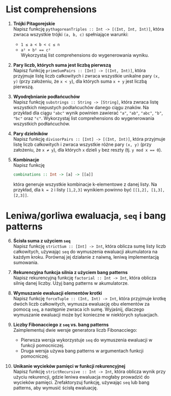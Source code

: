 # List comprehensions

1. **Trójki Pitagorejskie**  
   Napisz funkcję `pythagoreanTriples :: Int -> [(Int, Int, Int)]`, która zwraca wszystkie trójki `(a, b, c)` spełniające warunki:  
   - `1 ≤ a < b < c ≤ n`  
   - `a² + b² == c²`  
   Wykorzystaj list comprehensions do wygenerowania wyniku.

2. **Pary liczb, których suma jest liczbą pierwszą**  
   Napisz funkcję `primeSumPairs :: [Int] -> [(Int, Int)]`, która przyjmuje listę liczb 
   całkowitych i zwraca wszystkie unikalne pary `(x, y)` (przy założeniu, że `x < y`), 
   dla których suma `x + y` jest liczbą pierwszą.  

3. **Wyodrębnianie podłańcuchów**  
   Napisz funkcję `substrings :: String -> [String]`, która zwraca listę wszystkich niepustych 
   podłańcuchów danego ciągu znaków. Na przykład dla ciągu `"abc"` wynik powinien 
   zawierać `"a"`, `"ab"`, `"abc"`, `"b"`, `"bc"` oraz `"c"`. Wykorzystaj 
   list comprehensions do wygenerowania wszystkich podłańcuchów.

4. **Pary dzielników**  
   Napisz funkcję `divisorPairs :: [Int] -> [(Int, Int)]`, która 
   przyjmuje listę liczb całkowitych i zwraca wszystkie różne pary `(x, y)` 
   (przy założeniu, że `x ≠ y`), dla których `x` dzieli `y` bez reszty (tj. `y mod x == 0`). 

5. **Kombinacje**  
    Napisz funkcję  
    ```haskell
    combinations :: Int -> [a] -> [[a]]
    ```
    która generuje wszystkie kombinacje k-elementowe z danej listy. 
    Na przykład, dla `k = 2` i listy `[1,2,3]` wynikiem powinno być `[[1,2], [1,3], [2,3]]`.

# Leniwa/gorliwa ewaluacja, `seq` i bang patterns

6. **Ścisła suma z użyciem `seq`**  
   Napisz funkcję `strictSum :: [Int] -> Int`, która oblicza sumę listy liczb całkowitych, 
   używając `seq` do wymuszenia ewaluacji akumulatora na każdym kroku. 
   Porównaj jej działanie z naiwną, leniwą implementacją sumowania.

7. **Rekurencyjna funkcja silnia z użyciem bang patterns**  
   Napisz rekurencyjną funkcję `factorial :: Int -> Int`, która oblicza silnię danej liczby. 
   Użyj bang patterns w akumulatorze. 

8. **Wymuszanie ewaluacji elementów krotki**  
   Napisz funkcję `forceTuple :: (Int, Int) -> Int`, która przyjmuje krotkę dwóch liczb całkowitych, 
   wymusza ewaluację obu elementów za pomocą `seq`, a następnie zwraca ich sumę. 
   Wyjaśnij, dlaczego wymuszanie ewaluacji może być konieczne w niektórych sytuacjach.

9. **Liczby Fibonacciego z `seq` vs. bang patterns**  
   Zaimplementuj dwie wersje generatora liczb Fibonacciego:  
   - Pierwsza wersja wykorzystuje `seq` do wymuszenia ewaluacji w funkcji pomocniczej.  
   - Druga wersja używa bang patterns w argumentach funkcji pomocniczej.  

10. **Unikanie wycieków pamięci w funkcji rekurencyjnej**  
    Napisz funkcję `strictRecursive :: Int -> Int`, która oblicza wynik przy użyciu rekurencji, 
    gdzie leniwa ewaluacja mogłaby prowadzić do wycieków pamięci. 
    Zrefaktoryzuj funkcję, używając `seq` lub bang patterns, aby wymusić ścisłą ewaluację. 


